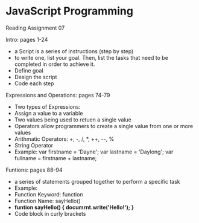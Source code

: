 # JavaScript Programming
Reading Assignment 07

Intro: pages 1-24
- a Script is a series of instructions (step by step)
 - to write one, list your goal. Then, list the tasks that need to be completed in order to achieve it.
  - Define goal
  - Design the script
  - Code each step

Expressions and Operations: pages 74-79
- Two types of Expressions:
 - Assign a value to a variable
 - Two values being used to retuen a single value
- Operators allow programmers to create a single value from one or more values
 - Arithmatic Operators: +, -, /, *, ++, --, %
 - String Operator
  - Example: var firstname = 'Dayne';
             var lastname = 'Daylong';
             var fullname = firstname + lastname;

Funtions: pages 88-94
- a series of statements grouped together to perform a specific task
 - Example:
  - Function Keyword: function
  - Function Name: sayHello()
  - **funtion sayHello() {
      documrnt.write('Hello!');
  }**
  - Code block in curly brackets